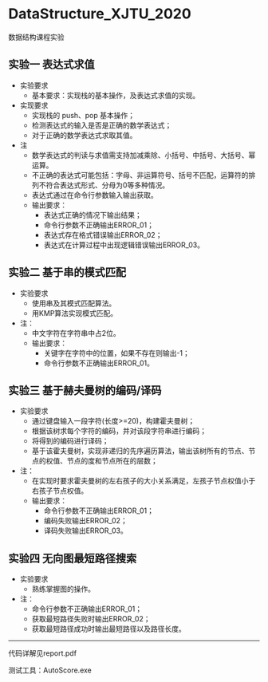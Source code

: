 # DataStructure_XJTU_2020
数据结构课程实验
## 实验一 表达式求值
* 实验要求
  * 基本要求：实现栈的基本操作，及表达式求值的实现。
* 实现要求
  * 实现栈的 push、pop 基本操作；
  * 检测表达式的输入是否是正确的数学表达式；
  * 对于正确的数学表达式求取其值。
* 注
  * 数学表达式的判读与求值需支持加减乘除、小括号、中括号、大括号、幂运算。
  * 不正确的表达式可能包括：字母、非运算符号、括号不匹配，运算符的排列不符合表达式形式、分母为0等多种情况。
  * 表达式通过在命令行参数输入输出获取。
  * 输出要求：
    * 表达式正确的情况下输出结果；
    * 命令行参数不正确输出ERROR_01；
    * 表达式存在格式错误输出ERROR_02；
    * 表达式在计算过程中出现逻辑错误输出ERROR_03。

## 实验二 基于串的模式匹配
* 实验要求
  * 使用串及其模式匹配算法。
  * 用KMP算法实现模式匹配。
* 注：
  * 中文字符在字符串中占2位。
  * 输出要求：
    * 关键字在字符中的位置，如果不存在则输出-1；
    * 命令行参数不正确输出ERROR_01。

## 实验三 基于赫夫曼树的编码/译码
* 实验要求
  * 通过键盘输入一段字符(长度>=20)，构建霍夫曼树；
  * 根据该树求每个字符的编码，并对该段字符串进行编码；
  * 将得到的编码进行译码；
  * 基于该霍夫曼树，实现非递归的先序遍历算法，输出该树所有的节点、节点的权值、节点的度和节点所在的层数；
* 注：
  * 在实现时要求霍夫曼树的左右孩子的大小关系满足，左孩子节点权值小于右孩子节点权值。
  * 输出要求：
    * 命令行参数不正确输出ERROR_01；
    * 编码失败输出ERROR_02；
    * 译码失败输出ERROR_03。
## 实验四 无向图最短路径搜索
* 实验要求
  * 熟练掌握图的操作。
* 注：
  * 命令行参数不正确输出ERROR_01；
  * 获取最短路径失败时输出ERROR_02；
  * 获取最短路径成功时输出最短路径以及路径长度。
---
代码详解见report.pdf

测试工具：AutoScore.exe
